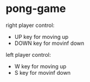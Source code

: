 # pong-game

right player control:
- UP key for moving up
- DOWN key for movinf down

left player control:
- W key for moving up
- S key for movinf down

